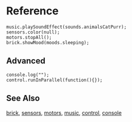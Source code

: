 # Reference

```namespaces
music.playSoundEffect(sounds.animalsCatPurr);
sensors.color(null);
motors.stopAll();
brick.showMood(moods.sleeping);
```

## Advanced

```namespaces
console.log("");
control.runInParallel(function(){});
```

## See Also

[brick](/reference/brick), [sensors](/reference/sensors), [motors](/reference/motors), [music](/reference/music), [control](/reference/control), [console](/reference/console)